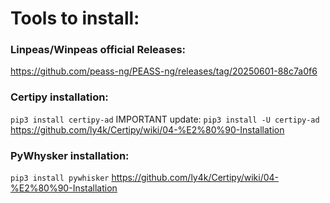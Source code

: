 # Tools to install:

### Linpeas/Winpeas official Releases:
https://github.com/peass-ng/PEASS-ng/releases/tag/20250601-88c7a0f6


### Certipy installation:
`pip3 install certipy-ad`
IMPORTANT update:
`pip3 install -U certipy-ad`
https://github.com/ly4k/Certipy/wiki/04-%E2%80%90-Installation

### PyWhysker installation:
`pip3 install pywhisker`
https://github.com/ly4k/Certipy/wiki/04-%E2%80%90-Installation
